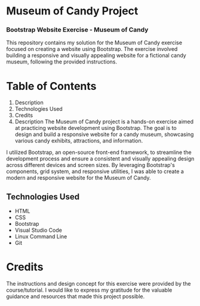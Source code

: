 # Museum of Candy Project
### Bootstrap Website Exercise - Museum of Candy

This repository contains my solution for the Museum of Candy exercise focused on creating a website using Bootstrap. The exercise involved building a responsive and visually appealing website for a fictional candy museum, following the provided instructions.

# Table of Contents
1. Description
2. Technologies Used
3. Credits
4. Description
The Museum of Candy project is a hands-on exercise aimed at practicing website development using Bootstrap. The goal is to design and build a responsive website for a candy museum, showcasing various candy exhibits, attractions, and information.

I utilized Bootstrap, an open-source front-end framework, to streamline the development process and ensure a consistent and visually appealing design across different devices and screen sizes. By leveraging Bootstrap's components, grid system, and responsive utilities, I was able to create a modern and responsive website for the Museum of Candy.

## Technologies Used
- HTML
- CSS
- Bootstrap
- Visual Studio Code
- Linux Command Line
- Git

# Credits
The instructions and design concept for this exercise were provided by the course/tutorial. I would like to express my gratitude for the valuable guidance and resources that made this project possible.
